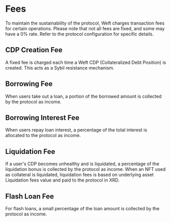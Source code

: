 # Fees

To maintain the sustainability of the protocol, Weft charges transaction fees for certain operations. Please note that not all fees are fixed, and some may have a 0% rate. Refer to the protocol configuration for specific details.

## CDP Creation Fee

A fixed fee is charged each time a Weft CDP (Collateralized Debt Position) is created. This acts as a Sybil resistance mechanism.

## Borrowing Fee

When users take out a loan, a portion of the borrowed amount is collected by the protocol as income.


## Borrowing Interest Fee

When users repay loan interest, a percentage of the total interest is allocated to the protocol as income.


## Liquidation Fee

If a user's CDP becomes unhealthy and is liquidated, a percentage of the liquidation bonus is collected by the protocol as income. When an NFT used as collateral is liquidated, liquidation fees is based on underlying asset Liquidation fees value and paid to the protocol in XRD.


## Flash Loan Fee

For flash loans, a small percentage of the loan amount is collected by the protocol as income.

